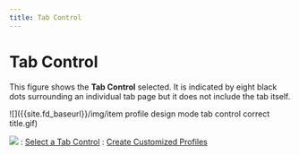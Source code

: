 ```yaml
---
title: Tab Control
---
```


# Tab Control


This figure shows the **Tab Control**  selected. It is indicated by eight black dots surrounding an individual  tab page but it does not include the tab itself.


![]({{site.fd_baseurl}}/img/item profile design mode tab control correct title.gif)


![]({{site.fd_baseurl}}/img/see_also.gif)
: [Select  a Tab Control]({{site.fd_baseurl}}/misc/select_a_tab_control_target_form.html)
: [Create  Customized Profiles]({{site.fd_baseurl}}/forms-designer/create-customized-profiles/create_customized_profiles.html)
